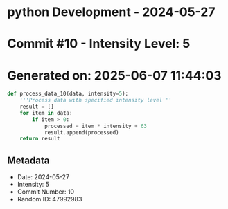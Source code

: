 ﻿# python Development - 2024-05-27
# Commit #10 - Intensity Level: 5
# Generated on: 2025-06-07 11:44:03
```python
def process_data_10(data, intensity=5):
    '''Process data with specified intensity level'''
    result = []
    for item in data:
        if item > 0:
            processed = item * intensity + 63
            result.append(processed)
    return result
```
## Metadata
- Date: 2024-05-27
- Intensity: 5
- Commit Number: 10
- Random ID: 47992983

